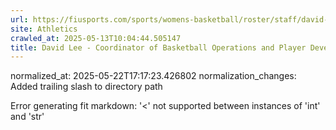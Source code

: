 ```yaml
---
url: https://fiusports.com/sports/womens-basketball/roster/staff/david-lee/276/
site: Athletics
crawled_at: 2025-05-13T10:04:44.505147
title: David Lee - Coordinator of Basketball Operations and Player Development - Women's Basketball Support Staff - FIU Athletics
---
```

normalized_at: 2025-05-22T17:17:23.426802
normalization_changes: Added trailing slash to directory path

Error generating fit markdown: '<' not supported between instances of 'int' and 'str'